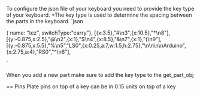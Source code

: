 To configure the json file of your keyboard you need to provide the key type of your keyboard.
+The key type is used to determine the spacing between the parts in the keyboard.
`json

{ name: "tez", switchType:"carry"},
[{x:3.5},"#\\n3",{x:10.5},"*\\n8"],
[{y:-0.875,x:2.5},"@\\n2",{x:1},"$\\n4",{x:8.5},"&\\n7",{x:1},"(\\n9"],
[{y:-0.875,x:5.5},"%\\n5","LS0",{x:0.25,a:7,w:1.5,h:2.75},"\\n\\n\\n\\nArduino",{x:2.75,a:4},"RS0","^\\n6"],

`

When you add a new part make sure to add the key type to the get_part_obj


== Pins
Plate pins on top of a key can be in 0.15 units on top of a key
